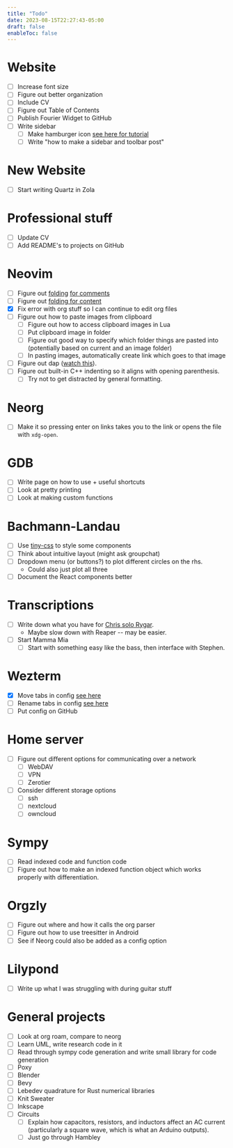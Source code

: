 ```yaml
---
title: "Todo"
date: 2023-08-15T22:27:43-05:00
draft: false
enableToc: false
---
```


# Website

- [ ] Increase font size
- [ ] Figure out better organization
- [ ] Include CV
- [ ] Figure out Table of Contents
- [ ] Publish Fourier Widget to GitHub
- [ ] Write sidebar
    - [ ] Make hamburger icon [see here for tutorial](https://w3codepen.com/howto-html-css-hamburger-menu-icon/)
    - [ ] Write "how to make a sidebar and toolbar post"

# New Website
- [ ] Start writing Quartz in Zola

# Professional stuff

- [ ] Update CV
- [ ] Add README's to projects on GitHub

# Neovim

- [ ] Figure out [folding](https://neovim.io/doc/user/fold.html) [for comments](https://vi.stackexchange.com/questions/3512/how-to-fold-comments)
- [ ] Figure out [folding for content](https://github.com/anuvyklack/pretty-fold.nvim)
- [X] Fix error with org stuff so I can continue to edit org files
- [ ] Figure out how to paste images from clipboard
    - [ ] Figure out how to access clipboard images in Lua
    - [ ] Put clipboard image in folder
    - [ ] Figure out good way to specify which folder things are pasted into (potentially based on current and an image folder)
    - [ ] In pasting images, automatically create link which goes to that image
- [ ] Figure out dap ([watch this](https://youtu.be/0moS8UHupGc)).
- [ ] Figure out built-in C++ indenting so it aligns with opening parenthesis.
    - [ ] Try not to get distracted by general formatting.

# Neorg

- [ ] Make it so pressing enter on links takes you to the link or opens the file with `xdg-open`.

# GDB

- [ ] Write page on how to use + useful shortcuts
- [ ] Look at pretty printing
- [ ] Look at making custom functions

# Bachmann-Landau

- [ ] Use [tiny-css](https://github.com/tiny-css/tiny-css) to style some components
- [ ] Think about intuitive layout (might ask groupchat)
- [ ] Dropdown menu (or buttons?) to plot different circles on the rhs.
    - Could also just plot all three
- [ ] Document the React components better

# Transcriptions

- [ ] Write down what you have for [Chris solo Rygar](https://youtu.be/WcZKz2sKp38).
    - Maybe slow down with Reaper -- may be easier.
- [ ] Start Mamma Mia
    - [ ] Start with something easy like the bass, then interface with Stephen.

# Wezterm

- [X] Move tabs in config [see here](https://wezfurlong.org/wezterm/config/lua/keyassignment/MoveTab.html)
- [ ] Rename tabs in config [see here](https://github.com/wez/wezterm/issues/522)
- [ ] Put config on GitHub

# Home server

- [ ] Figure out different options for communicating over a network
    - [ ] WebDAV
    - [ ] VPN
    - [ ] Zerotier
- [ ] Consider different storage options
    - [ ] ssh
    - [ ] nextcloud
    - [ ] owncloud

# Sympy

- [ ] Read indexed code and function code
- [ ] Figure out how to make an indexed function object which works properly with differentiation.

# Orgzly

- [ ] Figure out where and how it calls the org parser
- [ ] Figure out how to use treesitter in Android
- [ ] See if Neorg could also be added as a config option

# Lilypond

- [ ] Write up what I was struggling with during guitar stuff

# General projects

- [ ] Look at org roam, compare to neorg
- [ ] Learn UML, write research code in it
- [ ] Read through sympy code generation and write small library for code generation
- [ ] Poxy
- [ ] Blender
- [ ] Bevy
- [ ] Lebedev quadrature for Rust numerical libraries
- [ ] Knit Sweater
- [ ] Inkscape
- [ ] Circuits
    - [ ] Explain how capacitors, resistors, and inductors affect an AC current (particularly a square wave, which is what an Arduino outputs). 
    - [ ] Just go through Hambley 
